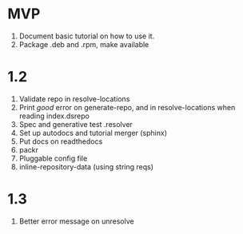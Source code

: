 # MVP
1. Document basic tutorial on how to use it.
2. Package .deb and .rpm, make available
# 1.2
1. Validate repo in resolve-locations
1. Print *good* error on generate-repo, and in
   resolve-locations when reading index.dsrepo
1. Spec and generative test .resolver
2. Set up autodocs and tutorial merger (sphinx)
3. Put docs on readthedocs
4. packr
5. Pluggable config file
6. inline-repository-data (using string reqs)
# 1.3
1. Better error message on unresolve
